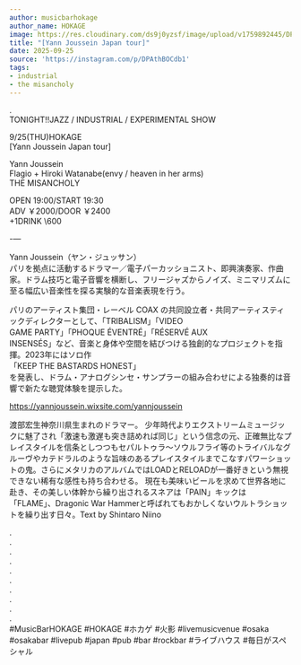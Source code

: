```yaml
---
author: musicbarhokage
author_name: HOKAGE
image: https://res.cloudinary.com/ds9j0yzsf/image/upload/v1759892445/DPAthBOCdb1.jpg
title: "[Yann Joussein Japan tour]"
date: 2025-09-25
source: 'https://instagram.com/p/DPAthBOCdb1'
tags:
- industrial
- the misancholy
---
```

.<br>
TONIGHT‼️JAZZ / INDUSTRIAL / EXPERIMENTAL SHOW

9/25(THU)HOKAGE<br>
[Yann Joussein Japan tour]

Yann Joussein<br>
Flagio + Hiroki Watanabe(envy / heaven in her arms)<br>
THE MISANCHOLY

OPEN 19:00/START 19:30<br>
ADV ￥2000/DOOR ￥2400<br>
+1DRINK \600

-—

Yann Joussein（ヤン・ジュッサン）<br>
パリを拠点に活動するドラマー／電子パーカッショニスト、即興演奏家、作曲家。ドラム技巧と電子音響を横断し、フリージャズからノイズ、ミニマリズムに至る幅広い音楽性を探る実験的な音楽表現を行う。

パリのアーティスト集団・レーベル COAX の共同設立者・共同アーティスティックディレクターとして、「TRIBALISM」「VIDEO<br>
GAME PARTY」「PHOQUE ÉVENTRÉ」「RÉSERVÉ AUX<br>
INSENSÉS」など、音楽と身体や空間を結びつける独創的なプロジェクトを指揮。2023年にはソロ作<br>
「KEEP THE BASTARDS HONEST」<br>
を発表し、ドラム・アナログシンセ・サンプラーの組み合わせによる独奏的は音響で新たな聴覚体験を提示した。

https://yannjoussein.wixsite.com/yannjoussein

渡部宏生神奈川県生まれのドラマー。 少年時代よりエクストリームミュージックに魅了され「激速も激遅も突き詰めれば同じ」という信念の元、正確無比なプレイスタイルを信条としつつもセパルトゥラ～ソウルフライ等のトライバルなグルーヴやカテドラルのような旨味のあるプレイスタイルまでこなすパワーショットの鬼。さらにメタリカのアルバムではLOADとRELOADが一番好きという無視できない稀有な感性も持ち合わせる。 現在も美味いビールを求めて世界各地に赴き、その美しい体幹から繰り出されるスネアは「PAIN」キックは「FLAME」、Dragonic War Hammerと呼ばれてもおかしくないウルトラショットを繰り出す日々。Text by Shintaro Niino

.<br>
.<br>
.<br>
.<br>
.<br>
.<br>
.<br>
.<br>
.<br>
.<br>
#MusicBarHOKAGE #HOKAGE #ホカゲ #火影 #livemusicvenue #osaka #osakabar #livepub #japan #pub #bar #rockbar #ライブハウス #毎日がスペシャル